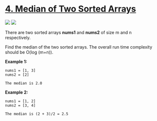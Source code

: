 # [4. Median of Two Sorted Arrays](https://leetcode.com/problems/median-of-two-sorted-arrays/description/)

![](https://img.shields.io/badge/Difficulty-Hard-red.svg)
![](https://img.shields.io/badge/Beats-68.11-green.svg)


There are two sorted arrays **nums1** and **nums2** of size m and n respectively.

Find the median of the two sorted arrays. The overall run time complexity should be O(log (m+n)).

**Example 1:**

    nums1 = [1, 3]
    nums2 = [2]

    The median is 2.0

**Example 2:**

    nums1 = [1, 2]
    nums2 = [3, 4]

    The median is (2 + 3)/2 = 2.5